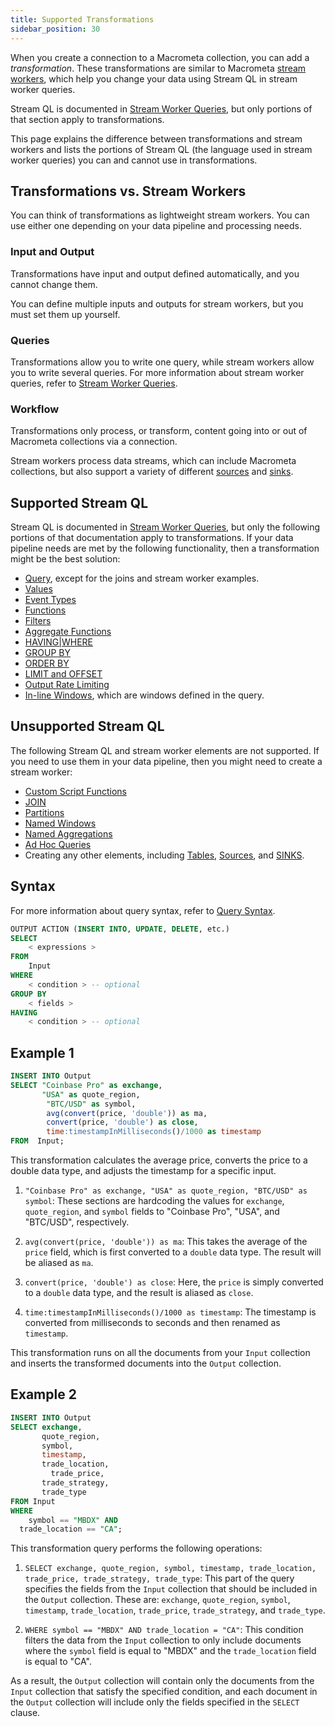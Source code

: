 ```yaml
---
title: Supported Transformations
sidebar_position: 30
---
```


When you create a connection to a Macrometa collection, you can add a _transformation_. These transformations are similar to Macrometa [stream workers](../../cep/), which help you change your data using Stream QL in stream worker queries.

Stream QL is documented in [Stream Worker Queries](../../cep/query-guide/), but only portions of that section apply to transformations.

This page explains the difference between transformations and stream workers and lists the portions of Stream QL (the language used in stream worker queries) you can and cannot use in transformations.

## Transformations vs. Stream Workers

You can think of transformations as lightweight stream workers. You can use either one depending on your data pipeline and processing needs.

### Input and Output

Transformations have input and output defined automatically, and you cannot change them.

You can define multiple inputs and outputs for stream workers, but you must set them up yourself.

### Queries

Transformations allow you to write one query, while stream workers allow you to write several queries. For more information about stream worker queries, refer to [Stream Worker Queries](../../cep/query-guide/).

### Workflow

Transformations only process, or transform, content going into or out of Macrometa collections via a connection.

Stream workers process data streams, which can include Macrometa collections, but also support a variety of different [sources](../../cep/source/) and [sinks](../../cep/sink/).

## Supported Stream QL

Stream QL is documented in [Stream Worker Queries](../../cep/query-guide/), but only the following portions of that documentation apply to transformations. If your data pipeline needs are met by the following functionality, then a transformation might be the best solution:

- [Query](../../cep/query-guide/query), except for the joins and stream worker examples.
- [Values](../../cep/query-guide/value)
- [Event Types](../../cep/query-guide/event-types)
- [Functions](../../cep/query-guide/functions/)
- [Filters](../../cep/query-guide/filters/)
- [Aggregate Functions](../../cep/query-guide/aggregate-functions)
- [HAVING|WHERE](../../cep/query-guide/having-where)
- [GROUP BY](../../cep/query-guide/group-by)
- [ORDER BY](../../cep/query-guide/order-by)
- [LIMIT and OFFSET](../../cep/query-guide/limit-and-offset)
- [Output Rate Limiting](../../cep/query-guide/output-rate-limiting)
- [In-line Windows](../../cep/windows/windows-queries), which are windows defined in the query.

## Unsupported Stream QL

The following Stream QL and stream worker elements are not supported. If you need to use them in your data pipeline, then you might need to create a stream worker:

- [Custom Script Functions](../../cep/query-guide/custom-script-functions)
- [JOIN](../../cep/query-guide/join/)
- [Partitions](../../cep/query-guide/partition/)
- [Named Windows](../../cep/windows/)
- [Named Aggregations](../../cep/aggregations/)
- [Ad Hoc Queries](../../cep/ad-hoc-queries/)
- Creating any other elements, including [Tables](../../cep/table/), [Sources](../../cep/source/), and [SINKS](../../cep/sink/).

## Syntax

For more information about query syntax, refer to [Query Syntax](../../cep/query-guide/query#syntax).

```sql
OUTPUT ACTION (INSERT INTO, UPDATE, DELETE, etc.)
SELECT
    < expressions >
FROM
    Input
WHERE
    < condition > -- optional
GROUP BY
    < fields >
HAVING
    < condition > -- optional
```

## Example 1

```sql
INSERT INTO Output
SELECT "Coinbase Pro" as exchange, 
       "USA" as quote_region,
        "BTC/USD" as symbol, 
        avg(convert(price, 'double')) as ma, 
        convert(price, 'double') as close,
        time:timestampInMilliseconds()/1000 as timestamp
FROM  Input;
```

This transformation calculates the average price, converts the price to a double data type, and adjusts the timestamp for a specific input.

1. `"Coinbase Pro" as exchange, "USA" as quote_region, "BTC/USD" as symbol`: These sections are hardcoding the values for `exchange`, `quote_region`, and `symbol` fields to "Coinbase Pro", "USA", and "BTC/USD", respectively.

2. `avg(convert(price, 'double')) as ma`: This takes the average of the `price` field, which is first converted to a `double` data type. The result will be aliased as `ma`.

3. `convert(price, 'double') as close`: Here, the `price` is simply converted to a `double` data type, and the result is aliased as `close`.

4. `time:timestampInMilliseconds()/1000 as timestamp`: The timestamp is converted from milliseconds to seconds and then renamed as `timestamp`.

This transformation runs on all the documents from your `Input` collection and inserts the transformed documents into the `Output` collection.

## Example 2

```sql
INSERT INTO Output
SELECT exchange, 
       quote_region, 
       symbol, 
       timestamp, 
       trade_location,
	     trade_price, 
       trade_strategy, 
       trade_type
FROM Input
WHERE
	symbol == "MBDX" AND
  trade_location == "CA";
```

This transformation query performs the following operations:

1. `SELECT exchange, quote_region, symbol, timestamp, trade_location, trade_price, trade_strategy, trade_type`: This part of the query specifies the fields from the `Input` collection that should be included in the `Output` collection. These are: `exchange`, `quote_region`, `symbol`, `timestamp`, `trade_location`, `trade_price`, `trade_strategy`, and `trade_type`.

2. `WHERE symbol == "MBDX" AND trade_location = "CA"`: This condition filters the data from the `Input` collection to only include documents where the `symbol` field is equal to "MBDX" and the `trade_location` field is equal to "CA".

As a result, the `Output` collection will contain only the documents from the `Input` collection that satisfy the specified condition, and each document in the `Output` collection will include only the fields specified in the `SELECT` clause.

